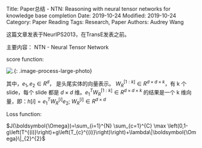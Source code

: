 Title: Paper总结 - NTN: Reasoning with neural tensor networks for knowledge base completion
Date: 2019-10-24
Modified: 2019-10-24
Category: Paper Reading
Tags: Research, Paper
Authors: Audrey Wang

这篇文章发表于NeurIPS2013，在TransE发表之前。

主要内容： NTN - Neural Tensor Network

score function: 

![.]({static}/pictures/ntn/1.jpg){: .image-process-large-photo}

其中，$e_1, e_2 \in R^d$， 是头尾实体的向量表示。 $W_R^{[1:k]} \in R^{d \times d \times k}$，有 k 个 slide，每个 slide 都是 $d \times d$ 维。$e_1^{T}W_R^{[1:k]} \in R^{d \times d \times k}$ 的结果是一个 k 维向量，即：$h[i] = e_1^{T}W_R^{[i]}e_2$; $W_R^{[i]} \in R^{d \times d}$

Loss function: 

$J(\boldsymbol{\Omega})=\sum_{i=1}^{N} \sum_{c=1}^{C} \max \left(0,1-g\left(T^{(i)}\right)+g\left(T_{c}^{(i)}\right)\right)+\lambda\|\boldsymbol{\Omega}\|_{2}^{2}$